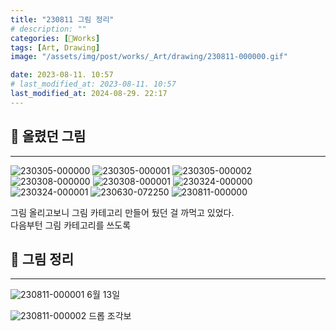 ```yaml
---
title: "230811 그림 정리"
# description: ""
categories: [🍇Works]
tags: [Art, Drawing]
image: "/assets/img/post/works/_Art/drawing/230811-000000.gif"

date: 2023-08-11. 10:57
# last_modified_at: 2023-08-11. 10:57
last_modified_at: 2024-08-29. 22:17
---
```


## 📀 올렸던 그림

---

![230305-000000](/assets/img/post/works/_Art/drawing//230305-000000.jpg)
![230305-000001](/assets/img/post/works/_Art/drawing/230305-000001.png)
![230305-000002](/assets/img/post/works/_Art/drawing/230305-000002.png)
![230308-000000](/assets/img/post/works/_Art/drawing/230308-000000.png)
![230308-000001](/assets/img/post/works/_Art/drawing/230308-000001.png)
![230324-000000](/assets/img/post/works/_Art/drawing/230324-000000.png)
![230324-000001](/assets/img/post/works/_Art/drawing/230324-000001.jpg)
![230630-072250](/assets/img/post/works/_Art/drawing/230630-072250.png)
![230811-000000](/assets/img/post/works/_Art/drawing/230811-000000.gif)

그림 올리고보니 그림 카테고리 만들어 뒀던 걸 까먹고 있었다.  
다음부턴 그림 카테고리를 쓰도록  

## 📀 그림 정리

---

![230811-000001](/assets/img/post/works/_Art/drawing/230811-000001.png)
6월 13일  

![230811-000002](/assets/img/post/works/_Art/drawing/230811-000002.png)
드롭 조각보  
